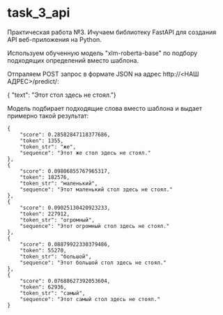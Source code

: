 # task_3_api
Практическая работа №3. Ичучаем библиотеку FastAPI для создания API веб-приложения на Python.

Используем обученную модель "xlm-roberta-base" по подбору подходящих определений вместо шаблона.

Отпраляем POST запрос в формате JSON на адрес http://<НАШ АДРЕС>/predict/:

{	"text": "Этот <mask> стол здесь не стоял."}

Модель подбирает подходящие слова вместо шаблона и выдает примерно такой результат:

    {
        "score": 0.28582847118377686,
        "token": 1355,
        "token_str": "же",
        "sequence": "Этот же стол здесь не стоял."
    },
    {
        "score": 0.09806855767965317,
        "token": 182576,
        "token_str": "маленький",
        "sequence": "Этот маленький стол здесь не стоял."
    },
    {
        "score": 0.09025130420923233,
        "token": 227912,
        "token_str": "огромный",
        "sequence": "Этот огромный стол здесь не стоял."
    },
    {
        "score": 0.08879922330379486,
        "token": 55270,
        "token_str": "большой",
        "sequence": "Этот большой стол здесь не стоял."
    },
    {
        "score": 0.07688627392053604,
        "token": 62936,
        "token_str": "самый",
        "sequence": "Этот самый стол здесь не стоял."
    }





